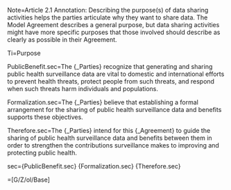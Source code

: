Note=Article 2.1 Annotation: Describing the purpose(s) of data sharing activities helps the parties articulate why they want to share data. The Model Agreement describes a general purpose, but data sharing activities might have more specific purposes that those involved should describe as clearly as possible in their Agreement.

Ti=Purpose

PublicBenefit.sec=The {_Parties} recognize that generating and sharing public health surveillance data are vital to domestic and international efforts to prevent health threats, protect people from such threats, and respond when such threats harm individuals and populations.

Formalization.sec=The {_Parties} believe that establishing a formal arrangement for the sharing of public health surveillance data and benefits supports these objectives.

Therefore.sec=The {_Parties} intend for this {_Agreement} to guide the sharing of public health surveillance data and benefits between them in order to strengthen the contributions surveillance makes to improving and protecting public health.

sec={PublicBenefit.sec} {Formalization.sec} {Therefore.sec}

=[G/Z/ol/Base]
